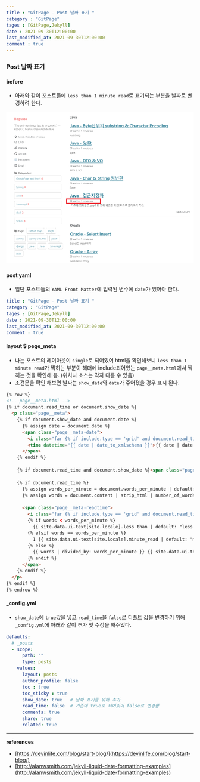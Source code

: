 ```yaml
---
title : "GitPage - Post 날짜 표기 "
category : "GitPage"
tages : [GitPage,Jekyll]
date : 2021-09-30T12:00:00
last_modified_at: 2021-09-30T12:00:00
comment : true
---
```


### Post 날짜 표기
#### before
- 아래와 같이 포스트들에 `less than 1 minute read`로 표기되는 부분을 날짜로 변경하려 한다.
<img src="/assets/images/posts/addDateImage1.png" alt="image-20201024170236744" class="image-shadow-card" />

#### post yaml
- 일단 포스트들의 `YAML Front Matter`에 입력된 변수에 date가 있어야 한다.
```yaml
title : "GitPage - Post 날짜 표기 "
category : "GitPage"
tages : [GitPage,Jekyll]
date : 2021-09-30T12:00:00
last_modified_at: 2021-09-30T12:00:00
comment : true
```

#### layout $ pege_meta
- 나는 포스트의 레이아웃이 `single`로 되어있어 html을 확인해보니 `less than 1 minute read`가 찍히는 부분이 헤더에 include되어있는 `page__meta.html`에서 찍히는 것을 확인해 봄. (위치나 소스는 각자 다를 수 있음)
- 조건문을 확인 해보면 날짜는 `show_date`와 `date`가 주어졌을 경우 표시 된다. 
```html
{% row %}
<!-- page__meta.html -->
{% if document.read_time or document.show_date %}
  <p class="page__meta">
    {% if document.show_date and document.date %}
      {% assign date = document.date %}
      <span class="page__meta-date">
        <i class="far {% if include.type == 'grid' and document.read_time and document.show_date %}fa-fw {% endif %}fa-calendar-alt" aria-hidden="true"></i>
        <time datetime="{{ date | date_to_xmlschema }}">{{ date | date: "%B %-d, %Y" }}</time>
      </span>
    {% endif %}

    {% if document.read_time and document.show_date %}<span class="page__meta-sep"></span>{% endif %}

    {% if document.read_time %}
      {% assign words_per_minute = document.words_per_minute | default: site.words_per_minute | default: 200 %}
      {% assign words = document.content | strip_html | number_of_words %}

      <span class="page__meta-readtime">
        <i class="far {% if include.type == 'grid' and document.read_time and document.show_date %}fa-fw {% endif %}fa-clock" aria-hidden="true"></i>
        {% if words < words_per_minute %}
          {{ site.data.ui-text[site.locale].less_than | default: "less than" }} 1 {{ site.data.ui-text[site.locale].minute_read | default: "minute read" }}
        {% elsif words == words_per_minute %}
          1 {{ site.data.ui-text[site.locale].minute_read | default: "minute read" }}
        {% else %}
          {{ words | divided_by: words_per_minute }} {{ site.data.ui-text[site.locale].minute_read | default: "minute read" }}
        {% endif %}
      </span>
    {% endif %}
  </p>
{% endif %}
{% endrow %}
```

#### _config.yml 
- `show_date`에 `true`값을 넣고 `read_time`을 `false`로 디폴트 값을 변경하기 위해 `_config.yml`에 아래와 같이 추가 및 수정을 해주었다.
```yml
defaults:
  # _posts
  - scope:
      path: ""
      type: posts
    values:
      layout: posts
      author_profile: false
      toc : true
      toc_sticky : true
      show_date: true   # 날짜 표기를 위해 추가
      read_time: false  # 기존에 true로 되어있어 false로 변경함
      comments: true
      share: true
      related: true
```

----
**references**

- [https://devinlife.com/blog/start-blog/](https://devinlife.com/blog/start-blog/)
- [http://alanwsmith.com/jekyll-liquid-date-formatting-examples](http://alanwsmith.com/jekyll-liquid-date-formatting-examples)